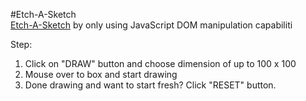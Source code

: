 #Etch-A-Sketch <br>
[Etch-A-Sketch](https://ongks-user.github.io/Etch-A-Sketch/) by only using JavaScript DOM manipulation capabiliti <br>

Step: <br>
1. Click on "DRAW" button and choose dimension of up to 100 x 100 <br>
2. Mouse over to box and start drawing <br>
3. Done drawing and want to start fresh? Click "RESET" button.

